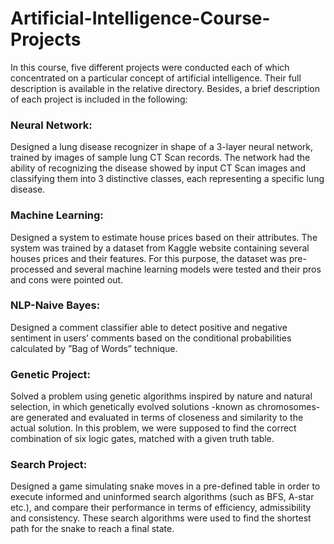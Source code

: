 # Artificial-Intelligence-Course-Projects

In this course, five different projects were conducted each of which concentrated on a particular concept of artificial intelligence. Their full description is available in the relative directory. Besides, a brief description of each project is included in the following:

### Neural Network: 
Designed a lung disease recognizer in shape of a 3-layer neural network, trained by images of sample lung CT Scan records. The network had the ability of recognizing the disease showed by input CT Scan images and classifying them into 3 distinctive classes, each representing a specific lung disease.

### Machine Learning: 
Designed a system to estimate house prices based on their attributes. The system was trained by a dataset from Kaggle website containing several houses prices and their features. For this purpose, the dataset was pre-processed and several machine learning models were tested and their pros and cons were pointed out.

### NLP-Naive Bayes: 
Designed a comment classifier able to detect positive and negative sentiment in users’ comments based on the conditional probabilities calculated by ”Bag of Words” technique.

### Genetic Project: 
Solved a problem using genetic algorithms inspired by nature and natural selection, in which genetically evolved solutions -known as chromosomes- are generated and evaluated in terms of closeness and similarity to the actual solution. In this problem, we were supposed to find the correct combination of six logic gates, matched with a given truth table.

### Search Project: 
Designed a game simulating snake moves in a pre-defined table in order to execute informed and uninformed search algorithms (such as BFS, A-star etc.), and compare their performance in terms of efficiency, admissibility and consistency. These search algorithms were used to find the shortest path for the snake to reach a final state.
